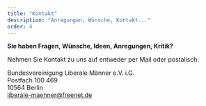 ```yaml
---
title: "Kontakt"
description: "Anregungen, Wünsche, Kontakt..."
order: 4
---
```


**Sie haben Fragen, Wünsche, Ideen, Anregungen, Kritik?**

Nehmen Sie Kontakt zu uns auf entweder per Mail oder postalisch:

Bundesvereinigung Liberale Männer e.V. i.G.<br />
Postfach 100 469<br />
10564 Berlin<br />
<a href="mailto:liberale-maenner@freenet.de">liberale-maenner@freenet.de</a>
